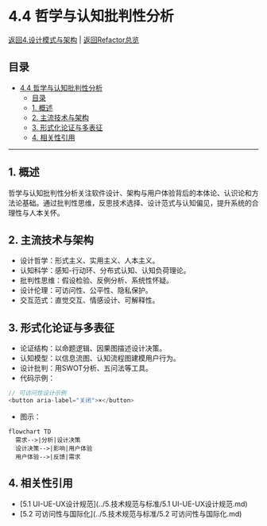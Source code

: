 # 4.4 哲学与认知批判性分析

[返回4.设计模式与架构](./README.md) | [返回Refactor总览](../README.md)

## 目录

- [4.4 哲学与认知批判性分析](#44-哲学与认知批判性分析)
  - [目录](#目录)
  - [1. 概述](#1-概述)
  - [2. 主流技术与架构](#2-主流技术与架构)
  - [3. 形式化论证与多表征](#3-形式化论证与多表征)
  - [4. 相关性引用](#4-相关性引用)

---

## 1. 概述

哲学与认知批判性分析关注软件设计、架构与用户体验背后的本体论、认识论和方法论基础。通过批判性思维，反思技术选择、设计范式与认知偏见，提升系统的合理性与人本关怀。

## 2. 主流技术与架构

- 设计哲学：形式主义、实用主义、人本主义。
- 认知科学：感知-行动环、分布式认知、认知负荷理论。
- 批判性思维：假设检验、反例分析、系统性怀疑。
- 设计伦理：可访问性、公平性、隐私保护。
- 交互范式：直觉交互、情感设计、可解释性。

## 3. 形式化论证与多表征

- 论证结构：以命题逻辑、因果图描述设计决策。
- 认知模型：以信息流图、认知流程图建模用户行为。
- 设计批判：用SWOT分析、五问法等工具。
- 代码示例：

```typescript
// 可访问性设计示例
<button aria-label="关闭">×</button>
```

- 图示：

```mermaid
flowchart TD
  需求-->|分析|设计决策
  设计决策-->|影响|用户体验
  用户体验-->|反馈|需求
```

## 4. 相关性引用

- [5.1 UI-UE-UX设计规范](../5.技术规范与标准/5.1 UI-UE-UX设计规范.md)
- [5.2 可访问性与国际化](../5.技术规范与标准/5.2 可访问性与国际化.md)
